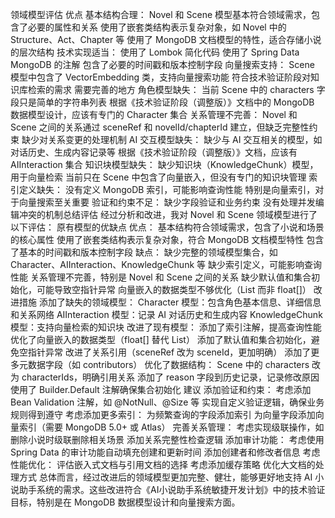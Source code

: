 领域模型评估
优点
基本结构合理：
Novel 和 Scene 模型基本符合领域需求，包含了必要的属性和关系
使用了嵌套类结构表示复杂对象，如 Novel 中的 Structure、Act、Chapter 等
使用了 MongoDB 文档模型的特性，适合存储小说的层次结构
技术实现适当：
使用了 Lombok 简化代码
使用了 Spring Data MongoDB 的注解
包含了必要的时间戳和版本控制字段
向量搜索支持：
Scene 模型中包含了 VectorEmbedding 类，支持向量搜索功能
符合技术验证阶段对知识库检索的需求
需要完善的地方
角色模型缺失：
当前 Scene 中的 characters 字段只是简单的字符串列表
根据《技术验证阶段（调整版）》文档中的 MongoDB 数据模型设计，应该有专门的 Character 集合
关系管理不完善：
Novel 和 Scene 之间的关系通过 sceneRef 和 novelId/chapterId 建立，但缺乏完整性约束
缺少对关系变更的处理机制
AI 交互模型缺失：
缺少与 AI 交互相关的模型，如对话历史、生成内容记录等
根据《技术验证阶段（调整版）》文档，应该有 AIInteraction 集合
知识块模型缺失：
缺少知识块（KnowledgeChunk）模型，用于向量检索
当前只在 Scene 中包含了向量嵌入，但没有专门的知识块管理
索引定义缺失：
没有定义 MongoDB 索引，可能影响查询性能
特别是向量索引，对于向量搜索至关重要
验证和约束不足：
缺少字段验证和业务约束
没有处理并发编辑冲突的机制总结评估
经过分析和改进，我对 Novel 和 Scene 领域模型进行了以下评估：
原有模型的优缺点
优点：
基本结构符合领域需求，包含了小说和场景的核心属性
使用了嵌套类结构表示复杂对象，符合 MongoDB 文档模型特性
包含了基本的时间戳和版本控制字段
缺点：
缺少完整的领域模型集合，如 Character、AIInteraction、KnowledgeChunk 等
缺少索引定义，可能影响查询性能
关系管理不完善，特别是 Novel 和 Scene 之间的关系
缺少默认值和集合初始化，可能导致空指针异常
向量嵌入的数据类型不够优化（List<Float> 而非 float[]）
改进措施
添加了缺失的领域模型：
Character 模型：包含角色基本信息、详细信息和关系网络
AIInteraction 模型：记录 AI 对话历史和生成内容
KnowledgeChunk 模型：支持向量检索的知识块
改进了现有模型：
添加了索引注解，提高查询性能
优化了向量嵌入的数据类型（float[] 替代 List<Float>）
添加了默认值和集合初始化，避免空指针异常
改进了关系引用（sceneRef 改为 sceneId，更加明确）
添加了更多元数据字段（如 contributors）
优化了数据结构：
Scene 中的 characters 改为 characterIds，明确引用关系
添加了 reason 字段到历史记录，记录修改原因
使用了 Builder.Default 注解确保集合初始化
建议
添加验证和约束：
考虑添加 Bean Validation 注解，如 @NotNull、@Size 等
实现自定义验证逻辑，确保业务规则得到遵守
考虑添加更多索引：
为频繁查询的字段添加索引
为向量字段添加向量索引（需要 MongoDB 5.0+ 或 Atlas）
完善关系管理：
考虑实现级联操作，如删除小说时级联删除相关场景
添加关系完整性检查逻辑
添加审计功能：
考虑使用 Spring Data 的审计功能自动填充创建和更新时间
添加创建者和修改者信息
考虑性能优化：
评估嵌入式文档与引用文档的选择
考虑添加缓存策略
优化大文档的处理方式
总体而言，经过改进后的领域模型更加完整、健壮，能够更好地支持 AI 小说助手系统的需求。这些改进符合《AI小说助手系统敏捷开发计划》中的技术验证目标，特别是在 MongoDB 数据模型设计和向量搜索方面。